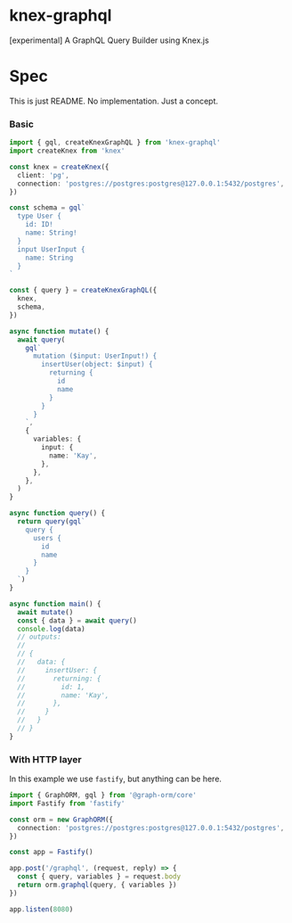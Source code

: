 # knex-graphql

[experimental] A GraphQL Query Builder using Knex.js

# Spec

This is just README. No implementation. Just a concept.

### Basic

```typescript
import { gql, createKnexGraphQL } from 'knex-graphql'
import createKnex from 'knex'

const knex = createKnex({
  client: 'pg',
  connection: 'postgres://postgres:postgres@127.0.0.1:5432/postgres',
})

const schema = gql`
  type User {
    id: ID!
    name: String!
  }
  input UserInput {
    name: String
  }
`

const { query } = createKnexGraphQL({
  knex,
  schema,
})

async function mutate() {
  await query(
    gql`
      mutation ($input: UserInput!) {
        insertUser(object: $input) {
          returning {
            id
            name
          }
        }
      }
    `,
    {
      variables: {
        input: {
          name: 'Kay',
        },
      },
    },
  )
}

async function query() {
  return query(gql`
    query {
      users {
        id
        name
      }
    }
  `)
}

async function main() {
  await mutate()
  const { data } = await query()
  console.log(data)
  // outputs:
  //
  // {
  //   data: {
  //     insertUser: {
  //       returning: {
  //         id: 1,
  //         name: 'Kay',
  //       },
  //     }
  //   }
  // }
}
```

### With HTTP layer

In this example we use `fastify`, but anything can be here.

```typescript
import { GraphORM, gql } from '@graph-orm/core'
import Fastify from 'fastify'

const orm = new GraphORM({
  connection: 'postgres://postgres:postgres@127.0.0.1:5432/postgres',
})

const app = Fastify()

app.post('/graphql', (request, reply) => {
  const { query, variables } = request.body
  return orm.graphql(query, { variables })
})

app.listen(8080)
```
